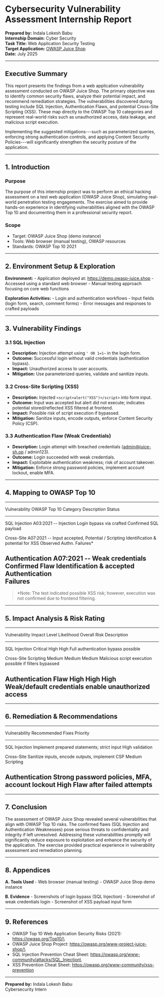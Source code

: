 # Cybersecurity Vulnerability Assessment Internship Report

**Prepared by:** Indala Lokesh Babu\
**Internship Domain:** Cyber Security\
**Task Title:** Web Application Security Testing\
**Target Application:** [OWASP Juice
Shop](https://demo.owasp-juice.shop)\
**Date:** July 2025

------------------------------------------------------------------------

## Executive Summary

This report presents the findings from a web application vulnerability
assessment conducted on OWASP Juice Shop. The primary objective was to
identify common security flaws, analyze their potential impact, and
recommend remediation strategies. The vulnerabilities discovered during
testing include SQL Injection, Authentication Flaws, and potential
Cross-Site Scripting (XSS). These map directly to the OWASP Top 10
categories and represent real-world risks such as unauthorized access,
data leakage, and malicious script execution.

Implementing the suggested mitigations---such as parameterized queries,
enforcing strong authentication controls, and applying Content Security
Policies---will significantly strengthen the security posture of the
application.

------------------------------------------------------------------------

## 1. Introduction

### Purpose

The purpose of this internship project was to perform an ethical hacking
assessment on a test web application (OWASP Juice Shop), simulating
real-world penetration testing engagements. The exercise aimed to
provide hands-on experience in identifying vulnerabilities aligned with
the OWASP Top 10 and documenting them in a professional security report.

### Scope

-   Target: OWASP Juice Shop (demo instance)
-   Tools: Web browser (manual testing), OWASP resources
-   Standards: OWASP Top 10 2021

------------------------------------------------------------------------

## 2. Environment Setup & Exploration

**Environment:** - Application deployed at:
https://demo.owasp-juice.shop - Accessed using a standard web browser -
Manual testing approach focusing on core web functions

**Exploration Activities:** - Login and authentication workflows - Input
fields (login form, search, comment forms) - Error messages and
responses to crafted payloads

------------------------------------------------------------------------

## 3. Vulnerability Findings

### 3.1 SQL Injection

-   **Description:** Injection attempt using `' OR 1=1—` in the login
    form.
-   **Outcome:** Successful login without valid credentials
    (authentication bypass).
-   **Impact:** Unauthorized access to user accounts.
-   **Mitigation:** Use parameterized queries, validate and sanitize
    inputs.

### 3.2 Cross-Site Scripting (XSS)

-   **Description:** Injected `<script>alert("XSS")</script>` into form
    input.
-   **Outcome:** Input was accepted but alert did not execute; indicates
    potential stored/reflected XSS filtered at frontend.
-   **Impact:** Possible risk of script execution if bypassed.
-   **Mitigation:** Sanitize inputs, encode outputs, enforce Content
    Security Policy (CSP).

### 3.3 Authentication Flaw (Weak Credentials)

-   **Description:** Login attempt with breached credentials
    (admin@juice-sh.op / admin123).
-   **Outcome:** Login succeeded with weak credentials.
-   **Impact:** Exploitable authentication weakness; risk of account
    takeover.
-   **Mitigation:** Enforce strong password policies, implement account
    lockout, enable MFA.

------------------------------------------------------------------------

## 4. Mapping to OWASP Top 10

  ---------------------------------------------------------------------------
  Vulnerability    OWASP Top 10 Category Description              Status
  ---------------- --------------------- ------------------------ -----------
  SQL Injection    A03:2021 -- Injection Login bypass via crafted Confirmed
                                         SQL payload              

  Cross-Site       A07:2021 --           Input accepted,          Potential /
  Scripting        Identification &      potential for XSS        Observed
                   Authn. Failures\*                              

  Authentication   A07:2021 --           Weak credentials         Confirmed
  Flaw             Identification &      accepted                 
                   Authentication                                 
                   Failures                                       
  ---------------------------------------------------------------------------

> \*Note: The test indicated possible XSS risk; however, execution was
> not confirmed due to frontend filtering.

------------------------------------------------------------------------

## 5. Impact Analysis & Risk Rating

  ------------------------------------------------------------------------------
  Vulnerability          Impact Level Likelihood   Overall Risk Description
  ---------------------- ------------ ------------ ------------ ----------------
  SQL Injection          Critical     High         High         Full
                                                                authentication
                                                                bypass possible

  Cross-Site Scripting   Medium       Medium       Medium       Malicious script
                                                                execution
                                                                possible if
                                                                filters bypassed

  Authentication Flaw    High         High         High         Weak/default
                                                                credentials
                                                                enable
                                                                unauthorized
                                                                access
  ------------------------------------------------------------------------------

------------------------------------------------------------------------

## 6. Remediation & Recommendations

  ------------------------------------------------------------------------------
  Vulnerability    Recommended Fixes                                  Priority
  ---------------- -------------------------------------------------- ----------
  SQL Injection    Implement prepared statements; strict input        High
                   validation                                         

  Cross-Site       Sanitize inputs, encode outputs, implement CSP     Medium
  Scripting                                                           

  Authentication   Strong password policies, MFA, account lockout     High
  Flaw             after failed attempts                              
  ------------------------------------------------------------------------------

------------------------------------------------------------------------

## 7. Conclusion

The assessment of OWASP Juice Shop revealed several vulnerabilities that
align with OWASP Top 10 risks. The confirmed flaws (SQL Injection and
Authentication Weaknesses) pose serious threats to confidentiality and
integrity if left unresolved. Addressing these vulnerabilities promptly
will significantly reduce exposure to exploitation and enhance the
security of the application. The exercise provided practical experience
in vulnerability assessment and remediation planning.

------------------------------------------------------------------------

## 8. Appendices

**A. Tools Used** - Web browser (manual testing) - OWASP Juice Shop demo
instance

**B. Evidence** - Screenshots of login bypass (SQL Injection) -
Screenshot of weak credentials login - Screenshot of XSS payload input
form

------------------------------------------------------------------------

## 9. References

-   OWASP Top 10 Web Application Security Risks (2021):
    https://owasp.org/Top10/\
-   OWASP Juice Shop Project: https://owasp.org/www-project-juice-shop/\
-   SQL Injection Prevention Cheat Sheet:
    https://owasp.org/www-community/attacks/SQL_Injection\
-   XSS Prevention Cheat Sheet:
    https://owasp.org/www-community/xss-prevention

------------------------------------------------------------------------

**Prepared by:** Indala Lokesh Babu\
Cybersecurity Intern
